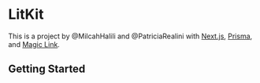 # LitKit

This is a project by @MilcahHalili and @PatriciaRealini with [Next.js](https://nextjs.org/), [Prisma](https://www.prisma.io/), and [Magic Link](https://magic.link/).

## Getting Started
